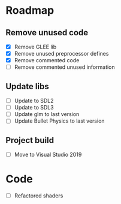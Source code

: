 # Roadmap

## Remove unused code

* [x] Remove GLEE lib
* [x] Remove unused preprocessor defines
* [x] Remove commented code
* [ ] Remove commented unused information

## Update libs

* [ ] Update to SDL2
* [ ] Update to SDL3
* [ ] Update glm to last version
* [ ] Update Bullet Physics to last version

## Project build

* [ ] Move to Visual Studio 2019

# Code

* [ ] Refactored shaders
